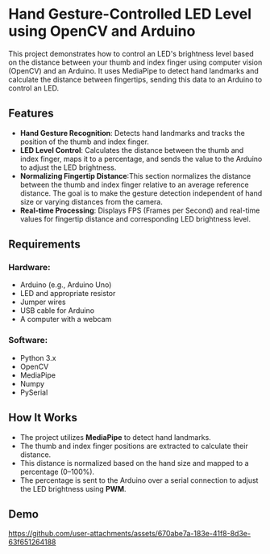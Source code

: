 # Hand Gesture-Controlled LED Level using OpenCV and Arduino

This project demonstrates how to control an LED's brightness level based on the distance between your thumb and index finger using computer vision (OpenCV) and an Arduino. It uses MediaPipe to detect hand landmarks and calculate the distance between fingertips, sending this data to an Arduino to control an LED.

## Features
- **Hand Gesture Recognition**: Detects hand landmarks and tracks the position of the thumb and index finger.
- **LED Level Control**: Calculates the distance between the thumb and index finger, maps it to a percentage, and sends the value to the Arduino to adjust the LED brightness.
- **Normalizing Fingertip Distance**:This section normalizes the distance between the thumb and index finger relative to an average reference distance. The goal is to make the gesture detection independent of hand 
 size or varying distances from the camera. 
- **Real-time Processing**: Displays FPS (Frames per Second) and real-time values for fingertip distance and corresponding LED brightness level.

## Requirements

### Hardware:
- Arduino (e.g., Arduino Uno)
- LED and appropriate resistor
- Jumper wires
- USB cable for Arduino
- A computer with a webcam

### Software:
- Python 3.x
- OpenCV
- MediaPipe
- Numpy
- PySerial


## How It Works

- The project utilizes **MediaPipe** to detect hand landmarks.
- The thumb and index finger positions are extracted to calculate their distance.
- This distance is normalized based on the hand size and mapped to a percentage (0–100%).
- The percentage is sent to the Arduino over a serial connection to adjust the LED brightness using **PWM**.

## Demo
https://github.com/user-attachments/assets/670abe7a-183e-41f8-8d3e-63f651264188


